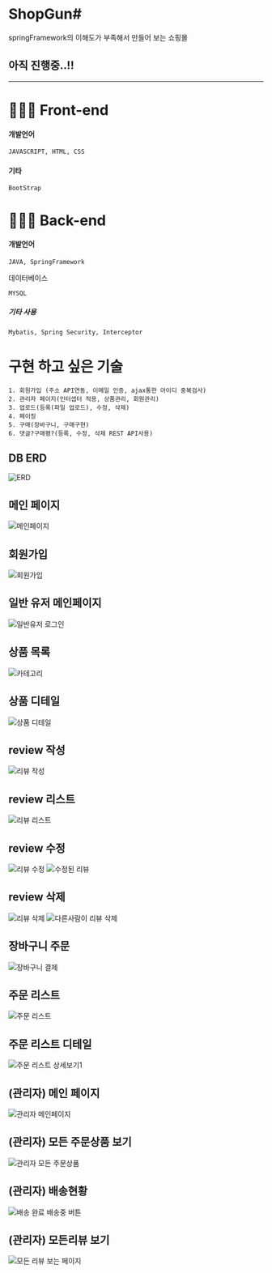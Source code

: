 # ShopGun#
springFramework의 이해도가 부족해서 만들어 보는 쇼핑몰
## 아직 진행중..!!
--------------------------------------------------

# :man:🏻‍💻 Front-end

#### 개발언어
`````````````
JAVASCRIPT, HTML, CSS
`````````````
#### 기타
```````````````
BootStrap
```````````````
# :man:🏻‍💻 Back-end

#### 개발언어
```````````````
JAVA, SpringFramework
```````````````
데이터베이스
```````````````
MYSQL
```````````````
##### 기타 사용
```````````````
Mybatis, Spring Security, Interceptor
```````````````
# 구현 하고 싶은 기술
````````````````````````````````````````````````````
1. 회원가입 (주소 API연동, 이메일 인증, ajax통한 아이디 중복검사)
2. 관리자 페이지(인터셉터 적용, 상품관리, 회원관리)
3. 업로드(등록(파일 업로드), 수정, 삭제)
4. 페이징
5. 구매(장바구니, 구매구현)
6. 댓글?구매평?(등록, 수정, 삭제 REST API사용)
````````````````````````````````````````````````````
## DB ERD
![ERD](https://user-images.githubusercontent.com/71690561/113830906-05b30500-97c2-11eb-8f7d-873632c80c52.PNG)

## 메인 페이지
![메인페이지](https://user-images.githubusercontent.com/71690561/113829554-97217780-97c0-11eb-9e2d-35c37c56bf38.png)

## 회원가입
![회원가입](https://user-images.githubusercontent.com/71690561/113830782-ea47fa00-97c1-11eb-976a-f86536b136eb.png)

## 일반 유저 메인페이지
![일반유저 로그인](https://user-images.githubusercontent.com/71690561/113830738-def4ce80-97c1-11eb-8eab-bc4fdae72a3d.png)

## 상품 목록
![카테고리](https://user-images.githubusercontent.com/71690561/113830279-6e4db200-97c1-11eb-9b35-8596d3871df1.png)

## 상품 디테일
![상품 디테일 ](https://user-images.githubusercontent.com/71690561/113831003-1fece300-97c2-11eb-9050-49836d255303.png)

## review 작성
![리뷰 작성](https://user-images.githubusercontent.com/71690561/113830380-87eef980-97c1-11eb-92b5-e8ea764dd3e1.png)

## review 리스트
![리뷰 리스트](https://user-images.githubusercontent.com/71690561/113830400-8b828080-97c1-11eb-991c-071e67fcbddd.png)

## review 수정
![리뷰 수정 ](https://user-images.githubusercontent.com/71690561/113830481-9f2de700-97c1-11eb-99c8-a226051b6370.png)
![수정된 리뷰](https://user-images.githubusercontent.com/71690561/113830487-a1904100-97c1-11eb-8270-7699f59fdeeb.png)

## review 삭제
![리뷰 삭제](https://user-images.githubusercontent.com/71690561/113830422-90473480-97c1-11eb-8c89-6499fcf37164.png)
![다른사람이 리뷰 삭제](https://user-images.githubusercontent.com/71690561/113830434-93422500-97c1-11eb-8b28-c06ad5c338c9.png)

## 장바구니 주문
![장바구니 결제](https://user-images.githubusercontent.com/71690561/113831064-2d09d200-97c2-11eb-9dff-5c376ed05639.png)

## 주문 리스트
![주문 리스트](https://user-images.githubusercontent.com/71690561/113831067-2ed39580-97c2-11eb-9801-4c8fc47a743a.png)

## 주문 리스트 디테일
![주문 리스트 상세보기1](https://user-images.githubusercontent.com/71690561/113831071-2f6c2c00-97c2-11eb-85ce-b574014bb195.png)

## (관리자) 메인 페이지
![관리자 메인페이지](https://user-images.githubusercontent.com/71690561/113831221-54f93580-97c2-11eb-957d-21262646acfc.png)

## (관리자) 모든 주문상품 보기
![관리자 모든 주문상품](https://user-images.githubusercontent.com/71690561/113831289-693d3280-97c2-11eb-9596-dd36be086877.png)

## (관리자) 배송현황 
![배송 완료 배송중 버튼 ](https://user-images.githubusercontent.com/71690561/113831328-735f3100-97c2-11eb-9a21-4231a1bb7b91.jpg)

## (관리자) 모든리뷰 보기
![모든 리뷰 보는 페이지](https://user-images.githubusercontent.com/71690561/113831311-70644080-97c2-11eb-8122-bc6d3defe186.png)


